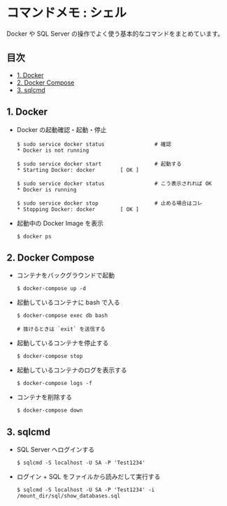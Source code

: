 <!-- omit in toc -->
# コマンドメモ : シェル

Docker や SQL Server の操作でよく使う基本的なコマンドをまとめています。

<!-- omit in toc -->
## 目次

- [1. Docker](#1-docker)
- [2. Docker Compose](#2-docker-compose)
- [3. sqlcmd](#3-sqlcmd)

## 1. Docker

- Docker の起動確認・起動・停止

    ```shell
    $ sudo service docker status                # 確認
    * Docker is not running

    $ sudo service docker start                 # 起動する
    * Starting Docker: docker        [ OK ]

    $ sudo service docker status                # こう表示されれば OK
    * Docker is running

    $ sudo service docker stop                  # 止める場合はコレ
    * Stopping Docker: docker        [ OK ]
    ```

- 起動中の Docker Image を表示

    ```shell
    $ docker ps
    ```

## 2. Docker Compose

- コンテナをバックグラウンドで起動

    ```shell
    $ docker-compose up -d
    ```

- 起動しているコンテナに bash で入る

    ```shell
    $ docker-compose exec db bash

    # 抜けるときは `exit` を送信する
    ```

- 起動しているコンテナを停止する

    ```shell
    $ docker-compose stop
    ```

- 起動しているコンテナのログを表示する

    ```shell
    $ docker-compose logs -f
    ```

- コンテナを削除する

    ```shell
    $ docker-compose down
    ```

## 3. sqlcmd

- SQL Server へログインする

    ```shell
    $ sqlcmd -S localhost -U SA -P 'Test1234'
    ```

- ログイン + SQL をファイルから読みだして実行する

    ```shell
    $ sqlcmd -S localhost -U SA -P 'Test1234' -i /mount_dir/sql/show_databases.sql
    ```
